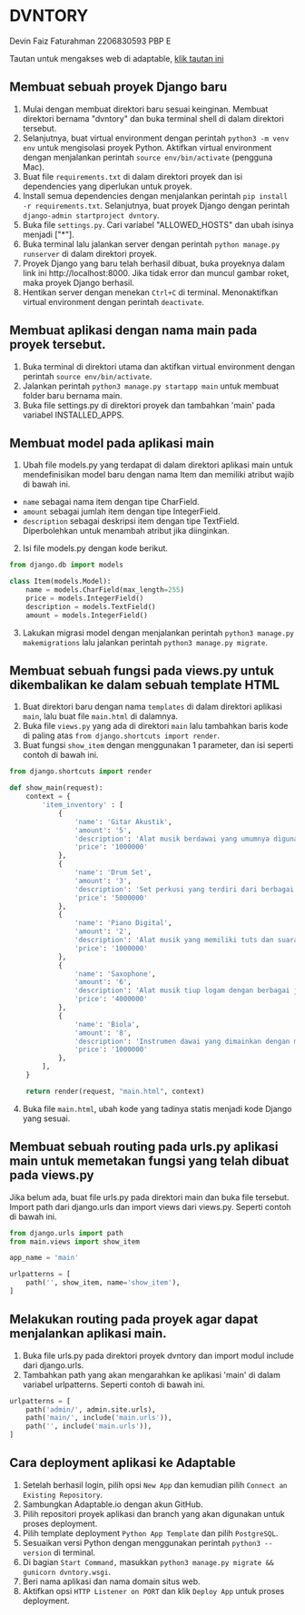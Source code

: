# DVNTORY

Devin Faiz Faturahman 
2206830593 
PBP E

Tautan untuk mengakses web di adaptable, [klik tautan ini](https://dvntory.adaptable.app)

## Membuat sebuah proyek Django baru
1. Mulai dengan membuat direktori baru sesuai keinginan. Membuat direktori bernama "dvntory" dan buka terminal shell di dalam direktori tersebut.
2. Selanjutnya, buat virtual environment dengan perintah `python3 -m venv env` untuk mengisolasi proyek Python. Aktifkan virtual environment dengan menjalankan perintah `source env/bin/activate` (pengguna Mac).
3. Buat file `requirements.txt` di dalam direktori proyek dan isi dependencies yang diperlukan untuk proyek.
4. Install semua dependencies dengan menjalankan perintah `pip install -r requirements.txt`. Selanjutnya, buat proyek Django dengan perintah `django-admin startproject dvntory`.
5. Buka file `settings.py`. Cari variabel "ALLOWED_HOSTS" dan ubah isinya menjadi ["*"].
6. Buka terminal lalu jalankan server dengan perintah `python manage.py runserver` di dalam direktori proyek.
7. Proyek Django yang baru telah berhasil dibuat, buka proyeknya dalam link ini http://localhost:8000. Jika tidak error dan muncul gambar roket, maka proyek Django berhasil.
8. Hentikan server dengan menekan `Ctrl+C` di terminal. Menonaktifkan virtual environment dengan perintah `deactivate`.

## Membuat aplikasi dengan nama main pada proyek tersebut.
1. Buka terminal di direktori utama dan aktifkan virtual environment dengan perintah `source env/bin/activate`.
2. Jalankan perintah `python3 manage.py startapp main` untuk membuat folder baru bernama main.
3. Buka file settings.py di direktori proyek dan tambahkan 'main' pada variabel INSTALLED_APPS.

## Membuat model pada aplikasi main
1. Ubah file models.py yang terdapat di dalam direktori aplikasi main untuk mendefinisikan model baru dengan nama Item dan memiliki atribut wajib di bawah ini.
- `name` sebagai nama item dengan tipe CharField.
- `amount` sebagai jumlah item dengan tipe IntegerField.
- `description` sebagai deskripsi item dengan tipe TextField.
Diperbolehkan untuk menambah atribut jika diinginkan.
2. Isi file models.py dengan kode berikut.
```py
from django.db import models

class Item(models.Model):
    name = models.CharField(max_length=255)
    price = models.IntegerField()
    description = models.TextField()
    amount = models.IntegerField()
```

3. Lakukan migrasi model dengan menjalankan perintah `python3 manage.py makemigrations` lalu jalankan perintah `python3 manage.py migrate`.

## Membuat sebuah fungsi pada views.py untuk dikembalikan ke dalam sebuah template HTML
1. Buat direktori baru dengan nama `templates` di dalam direktori aplikasi `main`, lalu buat file `main.html` di dalamnya.
2. Buka file `views.py` yang ada di direktori `main` lalu tambahkan baris kode di paling atas `from django.shortcuts import render`.
3. Buat fungsi `show_item` dengan menggunakan 1 parameter, dan isi seperti contoh di bawah ini.
```py
from django.shortcuts import render

def show_main(request):
    context = {
        'item_inventory' : [
            {
                'name': 'Gitar Akustik',
                'amount': '5',
                'description': 'Alat musik berdawai yang umumnya digunakan untuk memainkan berbagai genre musik, termasuk akustik, pop, dan folk.',
                'price': '1000000'  
            },
            {
                'name': 'Drum Set',
                'amount': '3',
                'description': 'Set perkusi yang terdiri dari berbagai jenis drum, seperti snare drum, tom-tom, dan bass drum, serta simbal dan hardware pendukung.',
                'price': '5000000'  
            },
            {
                'name': 'Piano Digital',
                'amount': '2',
                'description': 'Alat musik yang memiliki tuts dan suara yang mirip dengan piano akustik, tetapi dalam bentuk digital yang lebih ringkas.',
                'price': '1000000'  
            },
            {
                'name': 'Saxophone',
                'amount': '6',
                'description': 'Alat musik tiup logam dengan berbagai jenis, seperti alto, tenor, dan soprano. Biasanya digunakan dalam jazz dan musik klasik.',
                'price': '4000000'  
            },
            {
                'name': 'Biola',
                'amount': '8',
                'description': 'Instrumen dawai yang dimainkan dengan menggunakan busur. Biasanya digunakan dalam musik klasik.',
                'price': '1000000'  
            },
        ],
    }

    return render(request, "main.html", context)
```
4. Buka file `main.html`, ubah kode yang tadinya statis menjadi kode Django yang sesuai.

## Membuat sebuah routing pada urls.py aplikasi main untuk memetakan fungsi yang telah dibuat pada views.py
Jika belum ada, buat file urls.py pada direktori main dan buka file tersebut. Import path dari django.urls dan import views dari views.py. Seperti contoh di bawah ini.
```py
from django.urls import path
from main.views import show_item

app_name = 'main'

urlpatterns = [
    path('', show_item, name='show_item'),
]
```

## Melakukan routing pada proyek agar dapat menjalankan aplikasi main.
1. Buka file urls.py pada direktori proyek dvntory dan import modul include dari django.urls.
2. Tambahkan path yang akan mengarahkan ke aplikasi 'main' di dalam variabel urlpatterns. Seperti contoh di bawah ini.
```py
urlpatterns = [
    path('admin/', admin.site.urls),
    path('main/', include('main.urls')),
    path('', include('main.urls')),
]
```

## Cara deployment aplikasi ke Adaptable
1. Setelah berhasil login, pilih opsi `New App` dan kemudian pilih `Connect an Existing Repository`.
2. Sambungkan Adaptable.io dengan akun GitHub.
3. Pilih repositori proyek aplikasi dan branch yang akan digunakan untuk proses deployment.
4. Pilih template deployment `Python App Template` dan pilih `PostgreSQL`.
5. Sesuaikan versi Python dengan menggunakan perintah `python3 --version` di terminal.
6. Di bagian `Start Command,` masukkan `python3 manage.py migrate && gunicorn dvntory.wsgi`.
7. Beri nama aplikasi dan nama domain situs web.
8. Aktifkan opsi `HTTP Listener on PORT` dan klik `Deploy App` untuk proses deployment.
